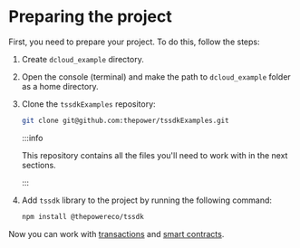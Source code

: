 # Preparing the project

First, you need to prepare your project. To do this, follow the steps:

1. Create `dcloud_example` directory.
2. Open the console (terminal) and make the path to `dcloud_example` folder as a home directory.
3. Clone the `tssdkExamples` repository:

   ```bash
   git clone git@github.com:thepower/tssdkExamples.git
   ```

   :::info

   This repository contains all the files you'll need to work with in the next sections.

   :::

4. Add `tssdk` library to the project by running the following command:

   ```bash
   npm install @thepowereco/tssdk
   ```

Now you can work with [transactions](./working-with-accounts/01-register-an-account.md) and [smart contracts](../smart-contracts/01-intro.md).
